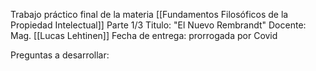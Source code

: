 Trabajo práctico final de la materia [[Fundamentos Filosóficos de la Propiedad Intelectual]]
Parte 1/3
Titulo: "El Nuevo Rembrandt"
Docente: Mag. [[Lucas Lehtinen]]
Fecha de entrega: prorrogada por Covid

Preguntas a desarrollar: 

